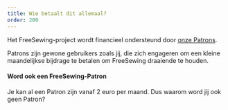 ```yaml
---
title: Wie betaalt dit allemaal?
order: 200
---
```


Het FreeSewing-project wordt financieel ondersteund door [onze Patrons](/patrons).

Patrons zijn gewone gebruikers zoals jij, die zich engageren om een kleine maandelijkse bijdrage te betalen om FreeSewing draaiende te houden.

<Note>

#### Word ook een FreeSewing-Patron

Je kan al een Patron zijn vanaf 2 euro per maand. Dus waarom word jij ook geen Patron?

</Note>
